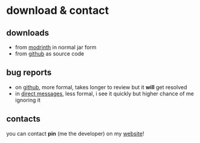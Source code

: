 # download & contact

## downloads

- from [modrinth](https://modrinth.com/mod/dchook/verions) in normal jar form
- from [github](https://github.com/pinmacaroon/hook) as source code

## bug reports

- on [github](https://github.com/pinmacaroon/hook/issues), more formal, takes
longer to review but it **will** get resolved
- in [direct messages](https://pinmacaroon.github.io/contact), less formal,
i see it quickly but higher chance of me ignoring it

## contacts

you can contact **pin** (me the developer) on my [website](https://pinmacaroon.github.io/contact)!
